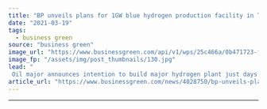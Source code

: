 ```yaml
---
title: "BP unveils plans for 1GW blue hydrogen production facility in Tees Valley"
date: "2021-03-19"
tags: 
  - business green
source: "business green"
image_url: "https://www.businessgreen.com/api/v1/wps/25c466a/0b471723-f7f9-49ac-99aa-86fec708459f/6/the-teesworks-site-jpg-img-835-medium-185x114.jpg"
image_fp: "/assets/img/post_thumbnails/130.jpg"
lead: "
 Oil major announces intention to build major hydrogen plant just days after government grants funding for carbon transportation and storage network in region ..."
article_url: "https://www.businessgreen.com/news/4028750/bp-unveils-plans-1gw-blue-hydrogen-production-facility-tees-valley"
---
```


---
